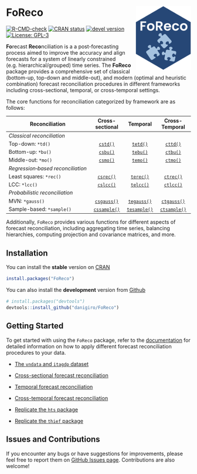 
# FoReco <img src="man/figures/logo.svg" alt="logo" align="right" width="150" style="border: none; float: right;"/>

[![R-CMD-check](https://github.com/danigiro/FoReco/actions/workflows/R-CMD-check.yaml/badge.svg)](https://github.com/danigiro/FoReco/actions/workflows/R-CMD-check.yaml)
[![CRAN
status](https://www.r-pkg.org/badges/version/FoReco)](https://CRAN.R-project.org/package=FoReco)
[![devel
version](https://img.shields.io/badge/devel%20version-1.1.0.9012-blue.svg)](https://github.com/danigiro/FoRecoML)
[![License:
GPL-3](https://img.shields.io/badge/license-GPL--3-forestgreen.svg)](https://cran.r-project.org/web/licenses/GPL-3)

**Fo**recast **Reco**nciliation is a a post-forecasting process aimed to
improve the accuracy and align forecasts for a system of linearly
constrained (e.g. hierarchical/grouped) time series. The **FoReco**
package provides a comprehensive set of classical (bottom-up, top-down
and middle-out), and modern (optimal and heuristic combination) forecast
reconciliation procedures in different frameworks including
cross-sectional, temporal, or cross-temporal settings.

The core functions for reconciliation categorized by framework are as
follows:

| **Reconciliation** | **Cross-sectional** | **Temporal** | **Cross-Temporal** |
|----|:--:|:--:|:--:|
| *Classical reconciliation* |  |  |  |
| Top-down: `*td()` | [`cstd()`](https://danigiro.github.io/FoReco/reference/cstd.html) | [`tetd()`](https://danigiro.github.io/FoReco/reference/tetd.html) | [`cttd()`](https://danigiro.github.io/FoReco/reference/cttd.html) |
| Bottom-up: `*bu()` | [`csbu()`](https://danigiro.github.io/FoReco/reference/csbu.html) | [`tebu()`](https://danigiro.github.io/FoReco/reference/tebu.html) | [`ctbu()`](https://danigiro.github.io/FoReco/reference/ctbu.html) |
| Middle-out: `*mo()` | [`csmo()`](https://danigiro.github.io/FoReco/reference/csmo.html) | [`temo()`](https://danigiro.github.io/FoReco/reference/temo.html) | [`ctmo()`](https://danigiro.github.io/FoReco/reference/ctmo.html) |
| *Regression‑based reconciliation* |  |  |  |
| Least squares: `*rec()` | [`csrec()`](https://danigiro.github.io/FoReco/reference/csrec.html) | [`terec()`](https://danigiro.github.io/FoReco/reference/terec.html) | [`ctrec()`](https://danigiro.github.io/FoReco/reference/ctrec.html) |
| LCC: `*lcc()` | [`cslcc()`](https://danigiro.github.io/FoReco/reference/cslcc.html) | [`telcc()`](https://danigiro.github.io/FoReco/reference/telcc.html) | [`ctlcc()`](https://danigiro.github.io/FoReco/reference/ctlcc.html) |
| *Probabilistic reconciliation* |  |  |  |
| MVN: `*gauss()` | [`csgauss()`](https://danigiro.github.io/FoReco/reference/csgauss.html) | [`tegauss()`](https://danigiro.github.io/FoReco/reference/tegauss.html) | [`ctgauss()`](https://danigiro.github.io/FoReco/reference/ctgauss.html) |
| Sample-based: `*sample()` | [`cssample()`](https://danigiro.github.io/FoReco/reference/cssample.html) | [`tesample()`](https://danigiro.github.io/FoReco/reference/tesample.html) | [`ctsample()`](https://danigiro.github.io/FoReco/reference/ctsample.html) |

Additionally, `FoReco` provides various functions for different aspects
of forecast reconciliation, including aggregating time series, balancing
hierarchies, computing projection and covariance matrices, and more.

## Installation

You can install the **stable** version on
[CRAN](https://CRAN.R-project.org/package=FoReco)

``` r
install.packages("FoReco")
```

You can also install the **development** version from
[Github](https://github.com/danigiro/FoReco)

``` r
# install.packages("devtools")
devtools::install_github("danigiro/FoReco")
```

## Getting Started

To get started with using the `FoReco` package, refer to the
[documentation](https://danigiro.github.io/FoReco/) for detailed
information on how to apply different forecast reconciliation procedures
to your data.

<!-- - [Introduction to `FoReco`](https://danigiro.github.io/FoReco/articles/Introduction-to-FoReco.html) -->

- [The `vndata` and `itagdp`
  dataset](https://danigiro.github.io/FoReco/articles/Dataset-vndata-and-itagdp.html)

- [Cross-sectional forecast
  reconciliation](https://danigiro.github.io/FoReco/articles/Cross-sectional-forecast-reconciliation.html)

- [Temporal forecast
  reconciliation](https://danigiro.github.io/FoReco/articles/Temporal-forecast-reconciliation.html)

- [Cross-temporal forecast
  reconciliation](https://danigiro.github.io/FoReco/articles/Cross-temporal-forecast-reconciliation.html)

- [Replicate the `hts`
  package](https://danigiro.github.io/FoReco/articles/Replicate-the-hts-package.html)

- [Replicate the `thief`
  package](https://danigiro.github.io/FoReco/articles/Replicate-the-thief-package.html)

## Issues and Contributions

If you encounter any bugs or have suggestions for improvements, please
feel free to report them on [GitHub Issues
page](https://github.com/danigiro/FoReco/issues). Contributions are also
welcome!
